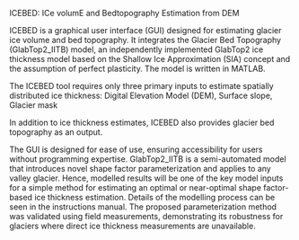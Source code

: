 ICEBED: ICe volumE and Bedtopography Estimation from DEM

ICEBED is a graphical user interface (GUI) designed for estimating glacier ice volume and bed topography. It integrates the Glacier Bed Topography (GlabTop2_IITB) model, an independently implemented GlabTop2 ice thickness model based on the Shallow Ice Approximation (SIA) concept and the assumption of perfect plasticity. The model is written in MATLAB.

The ICEBED tool requires only three primary inputs to estimate spatially distributed ice thickness: Digital Elevation Model (DEM), Surface slope, Glacier mask

In addition to ice thickness estimates, ICEBED also provides glacier bed topography as an output.

The GUI is designed for ease of use, ensuring accessibility for users without programming expertise. GlabTop2_IITB is a semi-automated model that introduces novel shape factor parameterization and applies to any valley glacier. Hence, modelled results will be one of the key model inputs for a simple method for estimating an optimal or near-optimal shape factor-based ice thickness estimation. Details of the modelling process can be seen in the instructions manual. The proposed parameterization method was validated using field measurements, demonstrating its robustness for glaciers where direct ice thickness measurements are unavailable.

